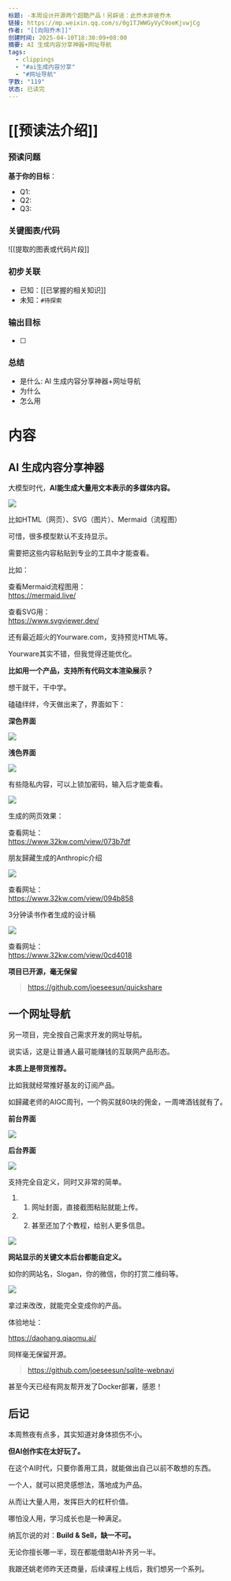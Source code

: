 ```yaml
---
标题: -本周设计开源两个超酷产品！另辟谣：此乔木非彼乔木
链接: https://mp.weixin.qq.com/s/0g1TJWWGyVyC9oeKjvwjCg
作者: "[[向阳乔木]]"
创建时间: 2025-04-10T18:30:09+08:00
摘要: AI 生成内容分享神器+网址导航
tags:
  - clippings
  - "#ai生成内容分享"
  - "#网址导航"
字数: "119"
状态: 已读完
---
```

# [[预读法介绍]]
### 预读问题  
**基于你的目标**：
- Q1: 
- Q2: 
- Q3:   

### 关键图表/代码  
![[提取的图表或代码片段]]
### 初步关联  
- 已知：[[已掌握的相关知识]]  
- 未知：`#待探索`  

### 输出目标
- [ ] 

### 总结
- 是什么: AI 生成内容分享神器+网址导航
- 为什么
- 怎么用

# 内容
## AI 生成内容分享神器

大模型时代，**AI能生成大量用文本表示的多媒体内容。**

![](https://mmbiz.qpic.cn/mmbiz_png/jibL99tg2bCUevlQwRjZiaoXyFoAmDnicdR8joxXjGKnuUTa0EIYDTzpYvPiaiccLOJfkR733o670rTVcj7TBaQ8QHA/640?wx_fmt=png&from=appmsg&tp=webp&wxfrom=5&wx_lazy=1&wx_co=1)

比如HTML（网页）、SVG（图片）、Mermaid（流程图）

可惜，很多模型默认不支持显示。

需要把这些内容粘贴到专业的工具中才能查看。

比如：

查看Mermaid流程图用：  
https://mermaid.live/

查看SVG用：  
https://www.svgviewer.dev/

还有最近超火的Yourware.com，支持预览HTML等。

Yourware其实不错，但我觉得还能优化。

**比如用一个产品，支持所有代码文本渲染展示？**

想干就干，干中学。

磕磕绊绊，今天做出来了，界面如下：

**深色界面**

![](https://mmbiz.qpic.cn/mmbiz_png/jibL99tg2bCUevlQwRjZiaoXyFoAmDnicdRibnXibJWJEYgib2xvG7rYZiaChc08Zo0rYMcOZxxCGyVeKWibDOBtTClsRA/640?wx_fmt=png&from=appmsg&tp=webp&wxfrom=5&wx_lazy=1&wx_co=1)

**浅色界面**

![](https://mmbiz.qpic.cn/mmbiz_png/jibL99tg2bCUevlQwRjZiaoXyFoAmDnicdRdhgXpWbSZY20SxH6vHnKgknvNicDA5vb6MdGVJCyWrIGEsTQydicSJGA/640?wx_fmt=png&from=appmsg&tp=webp&wxfrom=5&wx_lazy=1&wx_co=1)

有些隐私内容，可以上锁加密码，输入后才能查看。

![](https://mmbiz.qpic.cn/mmbiz_png/jibL99tg2bCUevlQwRjZiaoXyFoAmDnicdReEMcq0k6WH9e3iaXTu5EF7xNoFpMOibUrPgvZrkt7llDCs1rdjvlFK0g/640?wx_fmt=png&from=appmsg&tp=webp&wxfrom=5&wx_lazy=1&wx_co=1)

生成的网页效果：

查看网址：  
https://www.32kw.com/view/073b7df

朋友歸藏生成的Anthropic介绍

![](https://mmbiz.qpic.cn/mmbiz_gif/jibL99tg2bCUevlQwRjZiaoXyFoAmDnicdRTl3BaUqaE5h3e4iaqiaTdgR8TCXKksJu70FGkfibiaPWgvqbucQ6nbkAWg/640?wx_fmt=gif&from=appmsg&tp=webp&wxfrom=5&wx_lazy=1)

  

  

查看网址：  
https://www.32kw.com/view/094b858

3分钟读书作者生成的设计稿

![](https://mmbiz.qpic.cn/mmbiz_png/jibL99tg2bCUevlQwRjZiaoXyFoAmDnicdRWFZSCfTjUPXn4U7quEK2DrrzY1GaTciaH5x7cXv0y1xF8g5eBJFyMTA/640?wx_fmt=png&from=appmsg&tp=webp&wxfrom=5&wx_lazy=1&wx_co=1)

查看网址：  
https://www.32kw.com/view/0cd4018

**项目已开源，毫无保留**

> https://github.com/joeseesun/quickshare

## 一个网址导航

另一项目，完全按自己需求开发的网址导航。

说实话，这是让普通人最可能赚钱的互联网产品形态。

**本质上是带货推荐。**

比如我就经常推好基友的订阅产品。

如歸藏老师的AIGC周刊，一个购买就80块的佣金，一周啤酒钱就有了。

**前台界面**

![](https://mmbiz.qpic.cn/mmbiz_png/jibL99tg2bCUevlQwRjZiaoXyFoAmDnicdRYmic7Keyq7G0bbTrP5CVM7YNBOkDOU4opBPd7SILWiaLmo1ntVibTdvpQ/640?wx_fmt=png&from=appmsg&tp=webp&wxfrom=5&wx_lazy=1&wx_co=1)

  

**后台界面**

![](https://mmbiz.qpic.cn/mmbiz_png/jibL99tg2bCUevlQwRjZiaoXyFoAmDnicdRpV6v58miax1L5JtyHLR6CvWdhvMjLoESyPoacdTzNKE7g1dSGpxbmKg/640?wx_fmt=png&from=appmsg&tp=webp&wxfrom=5&wx_lazy=1&wx_co=1)

支持完全自定义，同时又非常的简单。

1. 1. 网址封面，直接截图粘贴就能上传。
    
2. 2. 甚至还加了个教程，给别人更多信息。
    

![](https://mmbiz.qpic.cn/mmbiz_png/jibL99tg2bCUevlQwRjZiaoXyFoAmDnicdRyapaclwI4lwrKFyXIAibxCSP2nJkRnguKicUIHvHI59xAoqrcL330kwA/640?wx_fmt=png&from=appmsg&tp=webp&wxfrom=5&wx_lazy=1&wx_co=1)

**网站显示的关键文本后台都能自定义。**

如你的网站名，Slogan，你的微信，你的打赏二维码等。

![](https://mmbiz.qpic.cn/mmbiz_png/jibL99tg2bCUevlQwRjZiaoXyFoAmDnicdRp73n2teMJexkFGnwWGm3oagdfveRWD2ibakZlV10SibibDlHnwqyaLm6Q/640?wx_fmt=png&from=appmsg&tp=webp&wxfrom=5&wx_lazy=1&wx_co=1)

拿过来改改，就能完全变成你的产品。

体验地址：

https://daohang.qiaomu.ai/

同样毫无保留开源。

> https://github.com/joeseesun/sqlite-webnavi

甚至今天已经有网友帮开发了Docker部署，感恩！

## 后记

本周熬夜有点多，其实知道对身体损伤不小。

**但AI创作实在太好玩了。**

在这个AI时代，只要你善用工具，就能做出自己以前不敢想的东西。

一个人，就可以把灵感想法，落地成为产品。

从而让大量人用，发挥巨大的杠杆价值。

哪怕没人用，学习成长也是一种满足。

纳瓦尔说的对：**Build & Sell，缺一不可。**

无论你擅长哪一半，现在都能借助AI补齐另一半。

我跟还姚老师昨天还商量，后续课程上线后，我们想另一个系列。